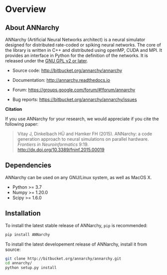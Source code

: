 # Overview

## About ANNarchy

ANNarchy (Artificial Neural Networks architect) is a neural simulator designed for distributed rate-coded or spiking neural networks. The core of the library is written in C++ and distributed using openMP, CUDA and MPI. It provides an interface in Python for the definition of the networks. It is released under the [GNU GPL v2 or later](http://www.gnu.org/licenses/gpl.html).

* Source code: <http://bitbucket.org/annarchy/annarchy>

* Documentation: <http://annarchy.readthedocs.io>

* Forum: <https://groups.google.com/forum/#!forum/annarchy>

* Bug reports: <https://bitbucket.org/annarchy/annarchy/issues>

**Citation**

If you use ANNarchy for your research, we would appreciate if you cite the following paper:

> Vitay J, Dinkelbach HÜ and Hamker FH (2015). ANNarchy: a code generation approach to neural simulations on parallel hardware. *Frontiers in Neuroinformatics* 9:19. <http://dx.doi.org/10.3389/fninf.2015.00019>


## Dependencies

ANNarchy can be used on any GNU/Linux system, as well as MacOS X.

* Python >= 3.7
* Numpy >= 1.20.0
* Scipy >= 1.6.0

## Installation

To install the latest stable release of ANNarchy, `pip` is recommended:

```bash
pip install ANNarchy
```

To install the latest developement release of ANNarchy, install it from source:

```bash
git clone http://bitbucket.org/annarchy/annarchy.git
cd annarchy/
python setup.py install
```